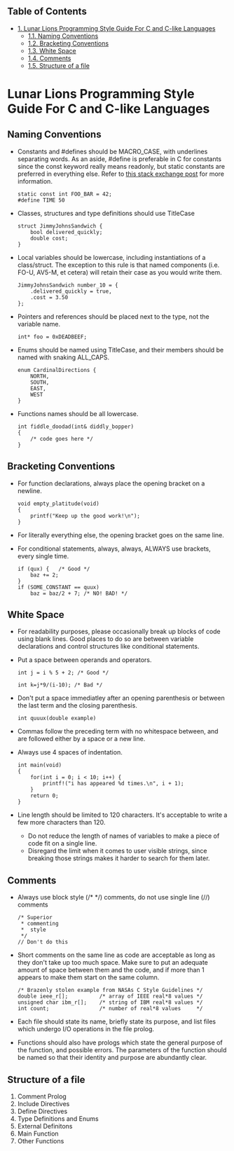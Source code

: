 <div id="table-of-contents">
<h2>Table of Contents</h2>
<div id="text-table-of-contents">
<ul>
<li><a href="#orgheadline6">1. Lunar Lions Programming Style Guide For C and C-like Languages</a>
<ul>
<li><a href="#orgheadline1">1.1. Naming Conventions</a></li>
<li><a href="#orgheadline2">1.2. Bracketing Conventions</a></li>
<li><a href="#orgheadline3">1.3. White Space</a></li>
<li><a href="#orgheadline4">1.4. Comments</a></li>
<li><a href="#orgheadline5">1.5. Structure of a file</a></li>
</ul>
</li>
</ul>
</div>
</div>

# Lunar Lions Programming Style Guide For C and C-like Languages<a id="orgheadline6"></a>

## Naming Conventions<a id="orgheadline1"></a>

-   Constants and #defines should be MACRO_CASE, with underlines 
    separating words. As an aside, #define is preferable in C for constants
    since the const keyword really means readonly, but static constants are
    preferred in everything else. Refer to 
    <a href="http://stackoverflow.com/questions/1674032/static-const-vs-define-vs-enum">
    this stack exchange post</a> for more information.
    
    ```
    static const int FOO_BAR = 42;
    #define TIME 50
    ```
    
-   Classes, structures and type definitions should use TitleCase

    ```
    struct JimmyJohnsSandwich {
        bool delivered_quickly;
        double cost;
    }
    ```
    
-   Local variables should be lowercase, including instantiations of a 
    class/struct. The exception to this rule is that named components (i.e. 
    FO-U, AV5-M, et cetera) will retain their case as you would write them.
    
    ```
    JimmyJohnsSandwich number_10 = {
        .delivered_quickly = true,
        .cost = 3.50
    };
    ```
    
-   Pointers and references should be placed next to the type, not the variable
    name.

    ```int* foo = 0xDEADBEEF;```
    
-   Enums should be named using TitleCase, and their members should be named 
    with snaking ALL_CAPS.

    ```
    enum CardinalDirections {
        NORTH,
        SOUTH,
        EAST,
        WEST
    }
    ```
    
-   Functions names should be all lowercase.

    ```
    int fiddle_doodad(int& diddly_bopper)
    {
        /* code goes here */
    }
    ```

## Bracketing Conventions<a id="orgheadline2"></a>

-   For function declarations, always place the opening bracket on a newline.

    ```
    void empty_platitude(void)
    {
        printf("Keep up the good work!\n");
    }
    ```
    
-   For literally everything else, the opening bracket goes on the same line.
-   For conditional statements, always, always, ALWAYS use brackets, every
    single time.
    
    ```
    if (qux) {   /* Good */
        baz += 2;
    }
    if (SOME_CONSTANT == quux)
        baz = baz/2 + 7; /* NO! BAD! */
    ```

## White Space<a id="orgheadline3"></a>

-   For readability purposes, please occasionally break up blocks of code
     using blank lines. Good places to do so are between variable declarations
    and control structures like conditional statements.
-   Put a space between operands and operators.

    ```int j = i % 5 + 2; /* Good */```
    
    ```int k=j*9/(i-10); /* Bad */```
    
-   Don't put a space immediatley after an opening parenthesis or between the
    last term and the closing parenthesis.

    ```int quuux(double example)```
    
-   Commas follow the preceding term with no whitespace between, and are 
    followed either by a space or a new line.
-   Always use 4 spaces of indentation.

    ```
    int main(void)
    {
        for(int i = 0; i < 10; i++) {
            printf!("i has appeared %d times.\n", i + 1);
        }
        return 0;
    }
    ```
    
-   Line length should be limited to 120 characters. It's acceptable to 
    write a few more characters than 120. 
    -   Do not reduce the length of names of variables to make a piece of code 
        fit on a single line.
    -   Disregard the limit when it comes to user visible strings, since breaking
        those strings makes it harder to search for them later.

## Comments<a id="orgheadline4"></a>

-   Always use block style (/* */) comments, do not use single line (//) comments

    ```
    /* Superior
     * commenting
     *  style
     */
    // Don't do this
    ```
    
-   Short comments on the same line as code are acceptable as long as they
    don't take up too much space. Make sure to put an adequate amount of space
    between them and the code, and if more than 1 appears to make them start on
    the same column.
    
    ```
    /* Brazenly stolen example from NASAs C Style Guidelines */
    double ieee_r[];          /* array of IEEE real*8 values */
    unsigned char ibm_r[];    /* string of IBM real*8 values */
    int count;                /* number of real*8 values     */
    ```
    
-   Each file should state its name, briefly state its purpose, and list files 
    which undergo I/O operations in the file prolog.
-   Functions should also have prologs which state the general purpose of the
    function, and possible errors. The parameters of the function should be
    named so that their identity and purpose are abundantly clear.

## Structure of a file<a id="orgheadline5"></a>

1.  Comment Prolog
2.  Include Directives
3.  Define Directives
4.  Type Definitions and Enums
5.  External Definitons
6.  Main Function
7.  Other Functions
